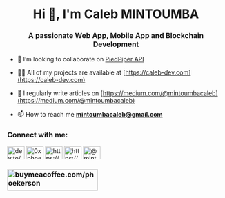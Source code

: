 <h1 align="center">Hi 👋, I'm Caleb MINTOUMBA</h1>
<h3 align="center">A passionate Web App, Mobile App and Blockchain Development</h3>

- 👯 I’m looking to collaborate on [PiedPiper API](https://github.com/phoekerson/piedpiper)

- 👨‍💻 All of my projects are available at [https://caleb-dev.com](https://caleb-dev.com)

- 📝 I regularly write articles on [https://medium.com/@mintoumbacaleb](https://medium.com/@mintoumbacaleb)

- 📫 How to reach me **mintoumbacaleb@gmail.com**

<h3 align="left">Connect with me:</h3>
<p align="left">
<a href="https://dev.to/dev.to/phoekerson" target="blank"><img align="center" src="https://raw.githubusercontent.com/rahuldkjain/github-profile-readme-generator/master/src/images/icons/Social/devto.svg" alt="dev.to/phoekerson" height="30" width="40" /></a>
<a href="https://twitter.com/0xphoekerson" target="blank"><img align="center" src="https://raw.githubusercontent.com/rahuldkjain/github-profile-readme-generator/master/src/images/icons/Social/twitter.svg" alt="0xphoekerson" height="30" width="40" /></a>
<a href="https://linkedin.com/in/https://www.linkedin.com/in/mintoumba-caleb-25b21b240?utm_source=share&utm_campaign=share_via&utm_content=profile&utm_medium=android_app" target="blank"><img align="center" src="https://raw.githubusercontent.com/rahuldkjain/github-profile-readme-generator/master/src/images/icons/Social/linked-in-alt.svg" alt="https://www.linkedin.com/in/mintoumba-caleb-25b21b240?utm_source=share&utm_campaign=share_via&utm_content=profile&utm_medium=android_app" height="30" width="40" /></a>
<a href="https://hashnode.com/https://hashnode.com/@phoekerson" target="blank"><img align="center" src="https://raw.githubusercontent.com/rahuldkjain/github-profile-readme-generator/master/src/images/icons/Social/hashnode.svg" alt="https://hashnode.com/@phoekerson" height="30" width="40" /></a>
<a href="https://medium.com/@mintoumbacaleb" target="blank"><img align="center" src="https://raw.githubusercontent.com/rahuldkjain/github-profile-readme-generator/master/src/images/icons/Social/medium.svg" alt="@mintoumbacaleb" height="30" width="40" /></a>
</p>



<h3>
<p><a href="https://www.buymeacoffee.com/ buymeacoffee.com/phoekerson "> <img align="left" src="https://cdn.buymeacoffee.com/buttons/v2/default-yellow.png" height="50" width="210" alt=" buymeacoffee.com/phoekerson " /></a></p><br><br>

